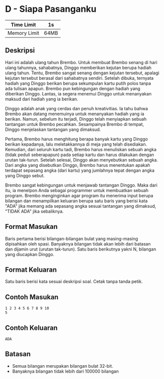 # D - Siapa Pasanganku

| Time Limit   | 1s    |
|--------------|-------|
| Memory Limit | 64MB  |

## Deskripsi

Hari ini adalah ulang tahun Brembo. Untuk membuat Brembo senang di hari ulang tahunnya, sahabatnya, Dinggo memberikan kejutan berupa hadiah ulang tahun. Tentu, Brembo sangat senang dengan kejutan tersebut, apalagi kejutan tersebut berasal dari sahabatnya sendiri. Setelah dibuka, ternyata hadiah yang Dinggo berikan berupa sekumpulan kartu putih polos tanpa ada tulisan apapun. Brembo pun kebingungan dengan hadiah yang diberikan Dinggo. Lantas, ia segera menemui Dinggo untuk menanyakan maksud dari hadiah yang ia berikan.

Dinggo adalah anak yang cerdas dan penuh kreativitias. Ia tahu bahwa Brembo akan datang menemuinya untuk menanyakan hadiah yang ia berikan. Namun, sebelum itu terjadi, Dinggo telah menyiapkan sebuah tantangan untuk Brembo pecahkan. Sesampainya Brembo di tempat, Dinggo menjelaskan tantangan yang dimaksud.

Pertama, Brembo harus menghitung berapa banyak kartu yang Dinggo berikan kepadanya, lalu meletakkannya di meja yang telah disediakan. Kemudian, dari seluruh kartu tadi, Brembo harus menuliskan sebuah angka (tidak peduli seberapapun) pada setiap kartu dan harus dilakukan dengan urutan tak-turun. Setelah selesai, Dinggo akan menyebutkan sebuah angka. Dari angka yang disebutkan Dinggo, Brembo harus menentukan apakah terdapat sepasang angka (dari kartu) yang jumlahnya tepat dengan angka yang Dinggo sebut.

Brembo sangat kebingungan untuk menjawab tantangan Dinggo. Maka dari itu, ia menelpon Anda sebagai programmer untuk membuatkan sebuah program. Brembo menginginkan agar program itu menerima input berupa bilangan dan menampilkan keluaran berupa satu baris yang berisi kata "ADA" jika memang ada sepasang  angka sesuai tantangan yang dimaksud, "TIDAK ADA" jika sebaliknya.

## Format Masukan

Baris pertama berisi bilangan-bilangan bulat yang masing-masing dipisahkan oleh spasi. Banyaknya bilangan tidak akan lebih dari  batasan dan dijamin urut (urutan tak-turun). Satu baris berikutnya yakni N, bilangan yang diucapkan Dinggo.

## Format Keluaran

Satu baris berisi kata sesuai deskripsi soal. Cetak tanpa tanda petik.

## Contoh Masukan

	1 2 3 4 5 6 7 8 9 10
    5

## Contoh Keluaran

	ADA

## Batasan

- Semua bilangan merupakan bilangan bulat 32-bit.
- Banyaknya bilangan tidak lebih dari 100000 bilangan
